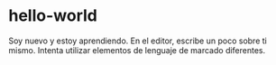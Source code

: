 # hello-world
Soy nuevo y estoy aprendiendo.
En el editor, escribe un poco sobre ti mismo. Intenta utilizar elementos de lenguaje de marcado diferentes.
